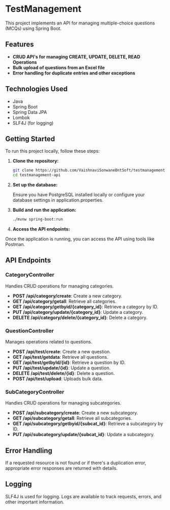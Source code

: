 # TestManagement

This project implements an API for managing multiple-choice questions (MCQs) using Spring Boot.

## Features

- **CRUD API's for managing CREATE, UPDATE, DELETE, READ Operations**
- **Bulk upload of questions from an Excel file**
- **Error handling for duplicate entries and other exceptions**

## Technologies Used

- Java
- Spring Boot
- Spring Data JPA
- Lombok
- SLF4J (for logging)

## Getting Started

To run this project locally, follow these steps:

1. **Clone the repository:**

   ```bash
   git clone https://github.com/VaishnaviSonwaneBntSoft/testmanagement-api.git
   cd testmanagement-api
   
2. **Set up the database:**
   
   Ensure you have PostgreSQL installed locally or configure your database settings in application.properties.

3. **Build and run the application:**
    ```bash
   ./mvnw spring-boot:run

4. **Access the API endpoints:**

  Once the application is running, you can access the API using tools like Postman.

## API Endpoints

### CategoryController

Handles CRUD operations for managing categories.

- **POST /api/category/create**: Create a new category.
- **GET /api/category/getall**: Retrieve all categories.
- **GET /api/category/getbyid/{category_id}**: Retrieve a category by ID.
- **PUT /api/category/update/{category_id}**: Update a category.
- **DELETE /api/category/delete/{category_id}**: Delete a category.

### QuestionController

Manages operations related to questions.

- **POST /api/test/create**: Create a new question.
- **GET /api/test/getdata**: Retrieve all questions.
- **GET /api/test/getbyId/{id}**: Retrieve a question by ID.
- **PUT /api/test/update/{id}**: Update a question.
- **DELETE /api/test/delete/{id}**: Delete a question.
- **POST /api/test/upload**: Uploads bulk data.

### SubCategoryController

Handles CRUD operations for managing subcategories.

- **POST /api/subcategory/create**: Create a new subcategory.
- **GET /api/subcategory/getall**: Retrieve all subcategories.
- **GET /api/subcategory/getbyid/{subcat_id}**: Retrieve a subcategory by ID.
- **PUT /api/subcategory/update/{subcat_id}**: Update a subcategory.

##  Error Handling

If a requested resource is not found or if there's a duplication error, appropriate error responses are returned with details.

## Logging

SLF4J is used for logging. Logs are available to track requests, errors, and other important information.

